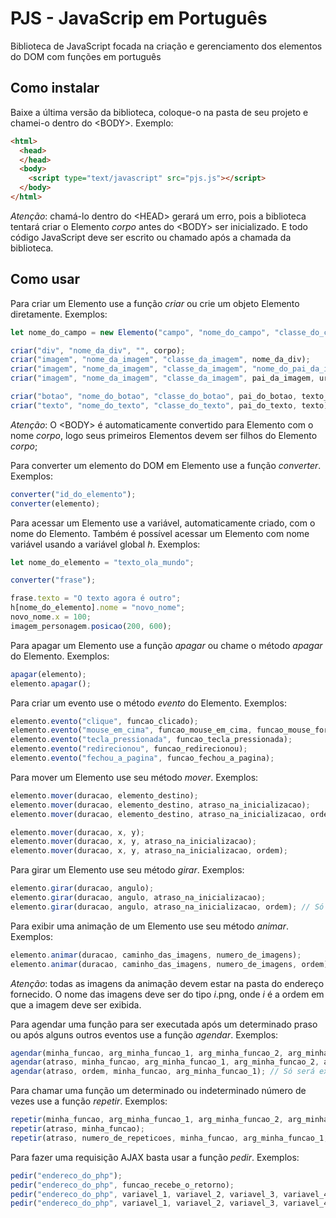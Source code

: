 # PJS - JavaScrip em Português
Biblioteca de JavaScript focada na criação e gerenciamento dos elementos do DOM com funções em português

## Como instalar

Baixe a última versão da biblioteca, coloque-o na pasta de seu projeto e chamei-o dentro do \<BODY\>. Exemplo:
```html
<html>
  <head>
  </head>
  <body>
    <script type="text/javascript" src="pjs.js"></script>
  </body>
</html>
```
*Atenção*: chamá-lo dentro do \<HEAD\> gerará um erro, pois a biblioteca tentará criar o Elemento *corpo* antes do \<BODY\> ser inicializado. E todo código JavaScript deve ser escrito ou chamado após a chamada da biblioteca.

## Como usar

Para criar um Elemento use a função *criar* ou crie um objeto Elemento diretamente. Exemplos:
```js
let nome_do_campo = new Elemento("campo", "nome_do_campo", "classe_do_campo", "pai_do_campo", "texto_reservado");

criar("div", "nome_da_div", "", corpo);
criar("imagem", "nome_da_imagem", "classe_da_imagem", nome_da_div);
criar("imagem", "nome_da_imagem", "classe_da_imagem", "nome_do_pai_da_imagem");
criar("imagem", "nome_da_imagem", "classe_da_imagem", pai_da_imagem, url);

criar("botao", "nome_do_botao", "classe_do_botao", pai_do_botao, texto_do_botao).evento("clique", funcao_botao_clicado);
criar("texto", "nome_do_texto", "classe_do_texto", pai_do_texto, texto);
```
*Atenção*: O \<BODY\> é automaticamente convertido para Elemento com o nome *corpo*, logo seus primeiros Elementos devem ser filhos do Elemento *corpo*;

Para converter um elemento do DOM em Elemento use a função *converter*. Exemplos:
```js
converter("id_do_elemento");
converter(elemento);
```

Para acessar um Elemento use a variável, automaticamente criado, com o nome do Elemento. Também é possível acessar um Elemento com nome variável usando a variável global *h*. Exemplos:
```js
let nome_do_elemento = "texto_ola_mundo";

converter("frase");

frase.texto = "O texto agora é outro";
h[nome_do_elemento].nome = "novo_nome";
novo_nome.x = 100;
imagem_personagem.posicao(200, 600);
```

Para apagar um Elemento use a função *apagar* ou chame o método *apagar* do Elemento. Exemplos:
```js
apagar(elemento);
elemento.apagar();
```

Para criar um evento use o método *evento* do Elemento. Exemplos:
```js
elemento.evento("clique", funcao_clicado);
elemento.evento("mouse_em_cima", funcao_mouse_em_cima, funcao_mouse_fora);
elemento.evento("tecla_pressionada", funcao_tecla_pressionada);
elemento.evento("redirecionou", funcao_redirecionou);
elemento.evento("fechou_a_pagina", funcao_fechou_a_pagina);
```

Para mover um Elemento use seu método *mover*. Exemplos:
```js
elemento.mover(duracao, elemento_destino);
elemento.mover(duracao, elemento_destino, atraso_na_inicializacao);
elemento.mover(duracao, elemento_destino, atraso_na_inicializacao, ordem); // Só será executado depois que todos os eventos de ordem inferior forem executados.

elemento.mover(duracao, x, y);
elemento.mover(duracao, x, y, atraso_na_inicializacao);
elemento.mover(duracao, x, y, atraso_na_inicializacao, ordem);
```

Para girar um Elemento use seu método *girar*. Exemplos:
```js
elemento.girar(duracao, angulo);
elemento.girar(duracao, angulo, atraso_na_inicializacao);
elemento.girar(duracao, angulo, atraso_na_inicializacao, ordem); // Só será executado depois que todos os eventos de ordem inferior forem executados.
```

Para exibir uma animação de um Elemento use seu método *animar*. Exemplos:
```js
elemento.animar(duracao, caminho_das_imagens, numero_de_imagens);
elemento.animar(duracao, caminho_das_imagens, numero_de_imagens, ordem); // Só será executado depois que todos os eventos de ordem inferior forem executados.
```
*Atenção*: todas as imagens da animação devem estar na pasta do endereço fornecido. O nome das imagens deve ser do tipo *i*.png, onde *i* é a ordem em que a imagem deve ser exibida.

Para agendar uma função para ser executada após um determinado praso ou após alguns outros eventos use a função *agendar*. Exemplos:
```js
agendar(minha_funcao, arg_minha_funcao_1, arg_minha_funcao_2, arg_minha_funcao_3, arg_minha_funcao_4, arg_minha_funcao_5);
agendar(atraso, minha_funcao, arg_minha_funcao_1, arg_minha_funcao_2, arg_minha_funcao_3, arg_minha_funcao_4);
agendar(atraso, ordem, minha_funcao, arg_minha_funcao_1); // Só será executado depois que todos os eventos de ordem inferior forem executados.
```

Para chamar uma função um determinado ou indeterminado número de vezes use a função *repetir*. Exemplos:
```js
repetir(minha_funcao, arg_minha_funcao_1, arg_minha_funcao_2, arg_minha_funcao_3, arg_minha_funcao_4, arg_minha_funcao_5);
repetir(atraso, minha_funcao);
repetir(atraso, numero_de_repeticoes, minha_funcao, arg_minha_funcao_1, arg_minha_funcao_2);
```

Para fazer uma requisição AJAX basta usar a função *pedir*. Exemplos:
```js
pedir("endereco_do_php");
pedir("endereco_do_php", funcao_recebe_o_retorno);
pedir("endereco_do_php", variavel_1, variavel_2, variavel_3, variavel_4, variavel_5);
pedir("endereco_do_php", variavel_1, variavel_2, variavel_3, variavel_4, variavel_5, variavel_6, funcao_recebe_o_retorno);
```